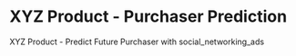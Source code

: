 # XYZ Product - Purchaser Prediction
XYZ Product - Predict Future Purchaser with social_networking_ads
